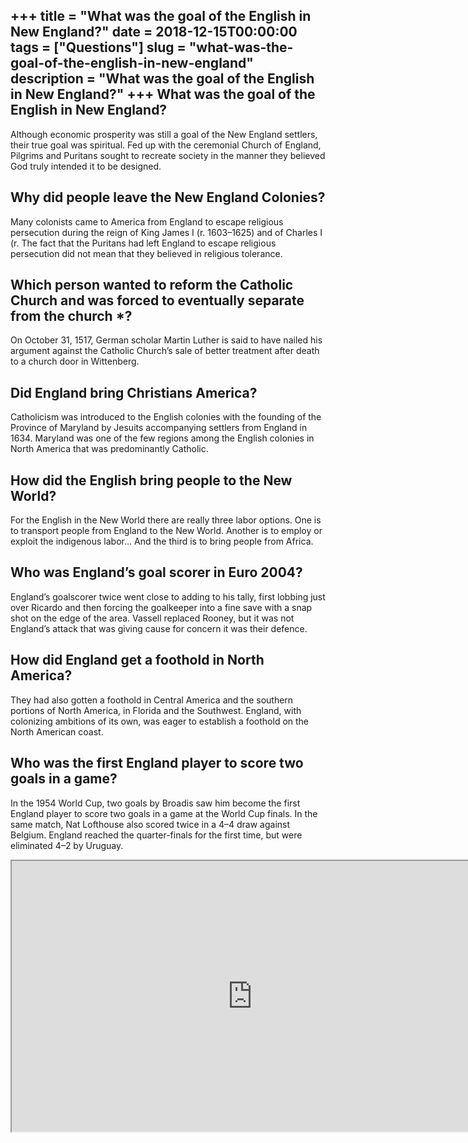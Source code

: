 +++
title = "What was the goal of the English in New England?"
date = 2018-12-15T00:00:00
tags = ["Questions"]
slug = "what-was-the-goal-of-the-english-in-new-england"
description = "What was the goal of the English in New England?"
+++
What was the goal of the English in New England?
------------------------------------------------

Although economic prosperity was still a goal of the New England settlers, their true goal was spiritual. Fed up with the ceremonial Church of England, Pilgrims and Puritans sought to recreate society in the manner they believed God truly intended it to be designed.

Why did people leave the New England Colonies?
----------------------------------------------

Many colonists came to America from England to escape religious persecution during the reign of King James I (r. 1603–1625) and of Charles I (r. The fact that the Puritans had left England to escape religious persecution did not mean that they believed in religious tolerance.

Which person wanted to reform the Catholic Church and was forced to eventually separate from the church \*?
-----------------------------------------------------------------------------------------------------------

On October 31, 1517, German scholar Martin Luther is said to have nailed his argument against the Catholic Church’s sale of better treatment after death to a church door in Wittenberg.

Did England bring Christians America?
-------------------------------------

Catholicism was introduced to the English colonies with the founding of the Province of Maryland by Jesuits accompanying settlers from England in 1634. Maryland was one of the few regions among the English colonies in North America that was predominantly Catholic.

How did the English bring people to the New World?
--------------------------------------------------

For the English in the New World there are really three labor options. One is to transport people from England to the New World. Another is to employ or exploit the indigenous labor… And the third is to bring people from Africa.

Who was England’s goal scorer in Euro 2004?
-------------------------------------------

England’s goalscorer twice went close to adding to his tally, first lobbing just over Ricardo and then forcing the goalkeeper into a fine save with a snap shot on the edge of the area. Vassell replaced Rooney, but it was not England’s attack that was giving cause for concern it was their defence.

How did England get a foothold in North America?
------------------------------------------------

They had also gotten a foothold in Central America and the southern portions of North America, in Florida and the Southwest. England, with colonizing ambitions of its own, was eager to establish a foothold on the North American coast.

Who was the first England player to score two goals in a game?
--------------------------------------------------------------

In the 1954 World Cup, two goals by Broadis saw him become the first England player to score two goals in a game at the World Cup finals. In the same match, Nat Lofthouse also scored twice in a 4–4 draw against Belgium. England reached the quarter-finals for the first time, but were eliminated 4–2 by Uruguay.

<iframe allow="accelerometer; autoplay; clipboard-write; encrypted-media; gyroscope; picture-in-picture" allowfullscreen="" class="__youtube_prefs__  epyt-is-override  no-lazyload" data-no-lazy="1" data-origheight="433" data-origwidth="770" data-skipgform_ajax_framebjll="" height="433" id="_ytid_50510" loading="lazy" src="https://www.youtube.com/embed/H2Gl4QFA6mA?enablejsapi=1&autoplay=0&cc_load_policy=0&cc_lang_pref=&iv_load_policy=1&loop=0&modestbranding=0&rel=1&fs=1&playsinline=0&autohide=2&theme=dark&color=red&controls=1&" title="YouTube player" width="770"></iframe>